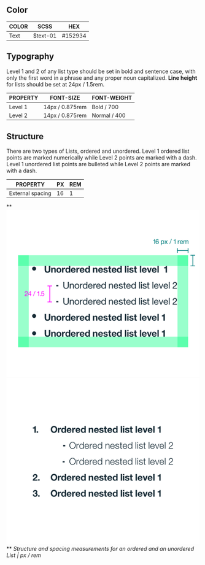 ## Color

| COLOR    | SCSS          | HEX      |
|----------|---------------|----------|
| Text     | $text-01      | #152934  |

## Typography

Level 1 and 2 of any list type should be set in bold and sentence case, with only the first word in a phrase and any proper noun capitalized. **Line height** for lists should be set at 24px / 1.5rem.

| PROPERTY | FONT-SIZE      | FONT-WEIGHT  |
|----------|-----------------|--------------|
| Level 1  | 14px / 0.875rem | Bold / 700   |
| Level 2  | 14px / 0.875rem | Normal / 400 |

## Structure

There are two types of Lists, ordered and unordered.
Level 1 ordered list points are marked numerically while Level 2 points are marked with a dash.
Level 1 unordered list points are bulleted while Level 2 points are marked with a dash.

| PROPERTY             | PX | REM  |
|----------------------|----|------|
| External spacing     | 16 | 1    |

**
![Structure and spacing measurements for ordered and unordered lists](images/list-style-1.png)
![Example of ordered list](images/list-style-2.png)
**
_Structure and spacing measurements for an ordered and an unordered List | px / rem_
